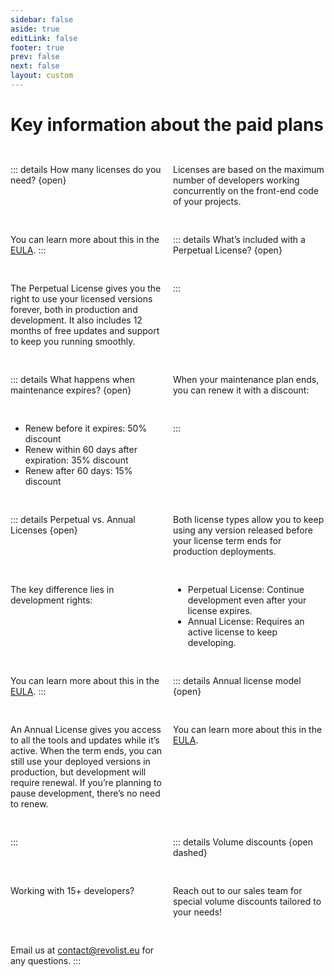 ```yaml
---
sidebar: false
aside: true
editLink: false
footer: true
prev: false
next: false
layout: custom
---
```


<style lang="scss" scoped>
    .grid {
        display: grid;
        margin-top: 2rem;
        grid-template-columns: 1fr 1fr;
        gap: 1rem;
        details {
            margin: 0;
        }
    }

    details[dashed] {
        background-color: transparent;
        border: 1px dashed var(--vp-c-success-3);
    }
</style>

# Key information about the paid plans

<div class="grid">

::: details How many licenses do you need? {open}

Licenses are based on the maximum number of developers working concurrently on the front-end code of your projects.

You can learn more about this in the [EULA](./policies/license.md#_3-4-1-Required-quantity-of-licenses).
:::

::: details What’s included with a Perpetual License? {open}

The Perpetual License gives you the right to use your licensed versions forever, both in production and development.
It also includes 12 months of free updates and support to keep you running smoothly.

:::

::: details What happens when maintenance expires? {open}

When your maintenance plan ends, you can renew it with a discount:
- Renew before it expires: 50% discount
- Renew within 60 days after expiration: 35% discount
- Renew after 60 days: 15% discount

:::



::: details Perpetual vs. Annual Licenses  {open}

Both license types allow you to keep using any version released before your license term ends for production deployments.

The key difference lies in development rights:
- Perpetual License: Continue development even after your license expires.
- Annual License: Requires an active license to keep developing.

You can learn more about this in the [EULA](./policies/license.md#_3-7-License-model).
:::

::: details Annual license model {open}

An Annual License gives you access to all the tools and updates while it’s active.
When the term ends, you can still use your deployed versions in production, but development will require renewal.
If you’re planning to pause development, there’s no need to renew.

You can learn more about this in the [EULA](./policies/license.md#_3-7-License-model).

:::

::: details Volume discounts {open dashed}

Working with 15+ developers?

Reach out to our sales team for special volume discounts tailored to your needs!

Email us at [contact@revolist.eu](mailto:contact@revolist.eu) for any questions.
:::
</div>
